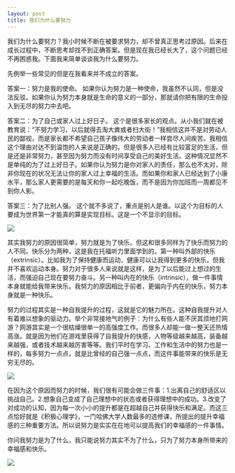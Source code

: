 ```yaml
---
layout: post
title: 我们为什么要努力
---
```


我们为什么要努力？我小时候不断在被要求努力，却不曾真正思考过原因。后来在成长过程中，不断思考却找不到正确答案。但是现在我已经长大了，这个问题已经不再困惑我。下面我来简单谈谈我为什么要努力。

先例举一些常见的但是在我看来并不成立的答案。

答案一：努力是我的使命。
如果你认为努力是一种使命，我虽然不认同，但是没法反驳。如果你认为努力本身就是生命的意义的一部分，那就请你把有限的生命投入到无尽的努力中去吧。

答案二：为了自己或家人过上好日子。
这个是很多家长的观点。从小我们就在被教育说：“不努力学习，以后就得去淘大粪或者扫大街！”我相信这并不是对劳动人民的鄙视，而是家长都不希望自己孩子像伟大的劳动者一样尝尽人间疾苦。我相信这个理由对达不到温饱的人来说是正确的。但是很多人已经有比较富足的生活，但是还是非常努力，甚至因为努力而没有时间享受自己的美好生活。这种情况显然不是单纯的为了过上好日子。如果你认为努力是你对家人的责任，那么也不太对，除非你现在的状况无法让你的家人过上幸福的生活。而如果你和家人已经达到了小康水平，那么家人更需要的是每天和你一起吃晚饭，而不是因为你加班而一周都见不到你人影。

答案三：为了比别人强。
这个就不多说了，重点是别人是谁。以这个为目标的人要成为世界第一才能真的算是实现目标。这是一个不显示的目标。

<div class="row">
<div class="col-lg-12">
      <div class="thumbnail">
          <img src="{{site.img}}/hardworking1.jpg">
      </div>
</div>
</div>

其实我努力的原因很简单，努力就是为了快乐。但这和很多同样为了快乐而努力的人不同。快乐分为两种，这是我在托福听力里面学到的。第一种叫外部的快乐（extrinsic）。比如我为了保持健康而运动，健康可以让我得到更多的快乐，但我并不喜欢运动本身。努力对于很多人来说就是这样，是为了以后能过上想过的生活，而强迫自己现在要努力奋斗。另一种叫内在的快乐（intrinsic），做一件事情本身就能给我带来快乐。我努力的原因相比于前者，更偏向于内在的快乐，努力本身就是一种快乐。

努力的过程其实是一种自我提升的过程，这就是它的魅力所在。这种自我提升对人有着难以想象的驱动力。举个非常接地气的例子：为什么有些人能不厌其烦地打网游？网游其实是一个很枯燥很单一的高强度工作。而很多人却能一做一整天还热情高涨。就是因为他们在游戏里获得了自我提升的快感，人物等级越来越高，装备越来越强，或者技术越来越厉害等等。我们平时在学习、工作和生活中的努力也是一样的，每多努力一点点，就是比曾经的自己强一点点，而这件事能带来的快乐是无穷无尽的。

<div class="row">
<div class="col-lg-12">
      <div class="thumbnail">
          <img src="{{site.img}}/hardworking2.jpg">
      </div>
</div>
</div>

在因为这个原因而努力的时候，我们很有可能会做三件事：1.出离自己的舒适区以挑战自己。2.想象自己变成了自己理想中的状态或者获得理想中的成功。3.改变了对成功的认知，因为每一次小小的提升都是在超越自己并获得快乐和满足。而这三点恰好就是《积极心理学》，一门哈佛大学人数最多的选修课，所提出的提升幸福感的三种重要方法。所以说努力是实实在在地可以提高我们的幸福感的一件事情。

你问我努力是为了什么，我只能说努力其实不为了什么，只为了努力本身所带来的幸福感和快乐。

<div class="row">
<div class="col-lg-12">
      <div class="thumbnail">
          <img src="{{site.img}}/hardworking3.jpg">
      </div>
</div>
</div>

